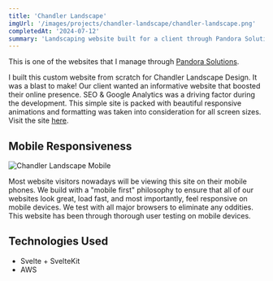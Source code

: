 ```yaml
---
title: 'Chandler Landscape'
imgUrl: '/images/projects/chandler-landscape/chandler-landscape.png'
completedAt: '2024-07-12'
summary: 'Landscaping website built for a client through Pandora Solutions.'
---
```


This is one of the websites that I manage through [Pandora Solutions](https://pandorasolutions.co).

I built this custom website from scratch for Chandler Landscape Design. It was a blast to make! Our client wanted an informative website that boosted their online presence. SEO & Google Analytics was a driving factor during the development. This simple site is packed with beautiful responsive animations and formatting was taken into consideration for all screen sizes. Visit the site [here](https://chandlerlandscape.design).

## Mobile Responsiveness

![Chandler Landscape Mobile](/images/projects/chandler-landscape/chandler-landscape-mobile.png)

Most website visitors nowadays will be viewing this site on their mobile phones. We build with a "mobile first" philosophy to ensure that all of our websites look great, load fast, and most importantly, feel responsive on mobile devices. We test with all major browsers to eliminate any oddities. This website has been through thorough user testing on mobile devices.

## Technologies Used

- Svelte + SvelteKit
- AWS

